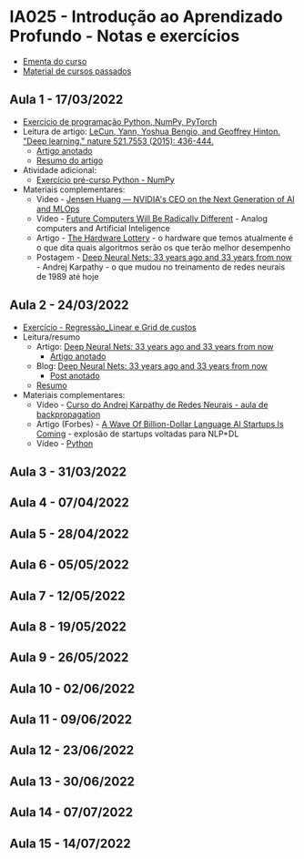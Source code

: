 # IA025 - Introdução ao Aprendizado Profundo - Notas e exercícios

* [Ementa do curso](ementa.md)
* [Material de cursos passados](https://colab.research.google.com/github/robertoalotufo/rnap/blob/master/PyTorch/0_index.ipynb)

## Aula 1 - 17/03/2022
* [Exercício de programação Python, NumPy, PyTorch](Exercicios/Aula%201%20-%20Entrega%20-%20Exerc%C3%ADcios%20Introdut%C3%B3rios.ipynb)
* Leitura de artigo: [LeCun, Yann, Yoshua Bengio, and Geoffrey Hinton. "Deep learning." nature 521.7553 (2015): 436-444.](https://s3.us-east-2.amazonaws.com/hkg-website-assets/static/pages/files/DeepLearning.pdf)
  * [Artigo anotado](Artigos/DeepLearning.pdf)
  * [Resumo do artigo](Resumos/Resumo-DeepLearning.pdf)
* Atividade adicional: 
  * [Exercício pré-curso Python - NumPy](Exercicios/ExercicioIntrodutorio.ipynb)
* Materiais complementares:
  * Video - [Jensen Huang — NVIDIA's CEO on the Next Generation of AI and MLOps](https://www.youtube.com/watch?v=kcI3OwQsBJQ)
  * Video - [Future Computers Will Be Radically Different](https://www.youtube.com/watch?v=GVsUOuSjvcg) - Analog computers and Artificial Inteligence
  * Artigo - [The Hardware Lottery](https://arxiv.org/abs/2009.06489) - o hardware que temos atualmente é o que dita quais algoritmos serão os que terão melhor desempenho
  * Postagem - [Deep Neural Nets: 33 years ago and 33 years from now](http://karpathy.github.io/2022/03/14/lecun1989/) - Andrej Karpathy - o que mudou no treinamento de redes neurais de 1989 até hoje

## Aula 2 - 24/03/2022
* [Exercício - Regressão_Linear e Grid de custos](Exercicios/Aula2-Regressão_Linear.ipynb)
* Leitura/resumo
  * Artigo: [Deep Neural Nets: 33 years ago and 33 years from now](http://yann.lecun.com/exdb/publis/pdf/lecun-89e.pdf)
    * [Artigo anotado](Artigos/lecun-89e.pdf)
  * Blog: [Deep Neural Nets: 33 years ago and 33 years from now](http://karpathy.github.io/2022/03/14/lecun1989/)
    * [Post anotado](Artigos/Deep%20Neural%20Nets%2033%20years%20ago%20and%2033%20years%20from%20now.pdf)
  * [Resumo](Resumos/Resumo%20-%20LeCun%20Backpropagation.pdf)
* Materiais complementares:
  * Vídeo - [Curso do Andrej Karpathy de Redes Neurais - aula de backpropagation](https://www.youtube.com/watch?v=gYpoJMlgyXA)
  * Artigo (Forbes) - [A Wave Of Billion-Dollar Language AI Startups Is Coming](https://www.forbes.com/sites/robtoews/2022/03/27/a-wave-of-billion-dollar-language-ai-startups-is-coming/) - explosão de startups voltadas para NLP+DL
  * Vídeo - [Python](https://www.youtube.com/watch?v=qUeud6DvOWI)

## Aula 3 - 31/03/2022
## Aula 4 - 07/04/2022
## Aula 5 - 28/04/2022
## Aula 6 - 05/05/2022
## Aula 7 - 12/05/2022
## Aula 8 - 19/05/2022
## Aula 9 - 26/05/2022
## Aula 10 - 02/06/2022
## Aula 11 - 09/06/2022
## Aula 12 - 23/06/2022
## Aula 13 - 30/06/2022
## Aula 14 - 07/07/2022
## Aula 15 - 14/07/2022



